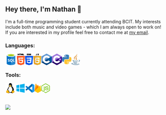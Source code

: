 ## Hey there, I'm Nathan 👋

I'm a full-time programming student currently attending BCIT. My interests include both music and video games - which I am always open to work on!
If you are interested in my profile feel free to contact me at [my email](https://nathanb1357@gmail.com).

### Languages:
<img align="left" alt="SQL" height="36px" src="https://github.com/nathanb1357/nathanb1357/blob/main/images/sql.png" />
<img align="left" alt="HTML" height="36px" src="https://github.com/nathanb1357/nathanb1357/blob/main/images/html.png" />
<img align="left" alt="CSS" height="36px" src="https://github.com/nathanb1357/nathanb1357/blob/main/images/css.png" />
<img align="left" alt="JavaScript" height="36px" src="https://github.com/nathanb1357/nathanb1357/blob/main/images/javascript.png" />
<img align="left" alt="C" height="36px" src="https://github.com/nathanb1357/nathanb1357/blob/main/images/c.png" />
<img align="left" alt="CSharp" height="36px" src="https://github.com/nathanb1357/nathanb1357/blob/main/images/csharp.png" />
<img align="left" alt="Python" height="36px" src="https://github.com/nathanb1357/nathanb1357/blob/main/images/python.png" />
<img align="left" alt="Java" height="36px" src="https://github.com/nathanb1357/nathanb1357/blob/main/images/java.png" />
<br/><br/>

### Tools:
<img align="left" alt="Linux" height="32px" src="https://github.com/nathanb1357/nathanb1357/blob/main/images/linux.png" />
<img align="left" alt="Windows" height="32px" src="https://github.com/nathanb1357/nathanb1357/blob/main/images/windows.png" />
<img align="left" alt="Visual Studio Code" height="32px" src="https://github.com/nathanb1357/nathanb1357/blob/main/images/vscode.png" />
<img align="left" alt="Firebase" height="32px" src="https://github.com/nathanb1357/nathanb1357/blob/main/images/firebase.png" />
<img align="left" alt="Node.js" height="32px" src="https://github.com/nathanb1357/nathanb1357/blob/main/images/node.png" />
<br/><br/><br/><br/>

<img src="https://github-readme-stats.vercel.app/api?username=nathanb1357"/>
